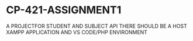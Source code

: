 # CP-421-ASSIGNMENT1
 A PROJECTFOR STUDENT AND SUBJECT API
 THERE SHOULD BE A HOST XAMPP APPLICATION AND VS CODE/PHP ENVIRONMENT
